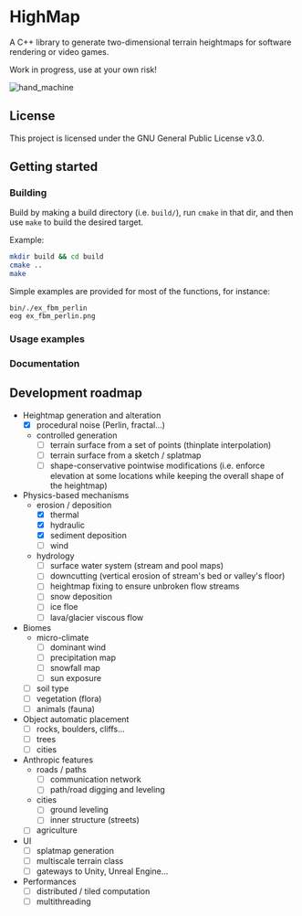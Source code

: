 # HighMap

A C++ library to generate two-dimensional terrain heightmaps for software rendering or video games.

Work in progress, use at your own risk!

![hand_machine](https://github.com/otto-link/HighMap/assets/121820229/6969f3ba-2892-414c-b9d2-6b30847405e3)

## License

This project is licensed under the GNU General Public License v3.0.

## Getting started

### Building

Build by making a build directory (i.e. `build/`), run `cmake` in that dir, and then use `make` to build the desired target.

Example:
``` bash
mkdir build && cd build
cmake ..
make
```

Simple examples are provided for most of the functions, for instance:
```
bin/./ex_fbm_perlin
eog ex_fbm_perlin.png
```

### Usage examples

### Documentation

## Development roadmap

- Heightmap generation and alteration
  - [X] procedural noise (Perlin, fractal...)
  - controlled generation
    - [ ] terrain surface from a set of points (thinplate interpolation)
    - [ ] terrain surface from a sketch / splatmap
    - [ ] shape-conservative pointwise modifications (i.e. enforce elevation at some locations while keeping the overall shape of the heightmap)
- Physics-based mechanisms
  - erosion / deposition
    - [X] thermal
    - [X] hydraulic
    - [X] sediment deposition
    - [ ] wind
  - hydrology
    - [ ] surface water system (stream and pool maps)
    - [ ] downcutting (vertical erosion of stream's bed or valley's floor)
    - [ ] heightmap fixing to ensure unbroken flow streams
    - [ ] snow deposition
    - [ ] ice floe
    - [ ] lava/glacier viscous flow
- Biomes
  - micro-climate
    - [ ] dominant wind
    - [ ] precipitation map
    - [ ] snowfall map
    - [ ] sun exposure
  - [ ] soil type
  - [ ] vegetation (flora)
  - [ ] animals (fauna)
- Object automatic placement
  - [ ] rocks, boulders, cliffs...
  - [ ] trees
  - [ ] cities
- Anthropic features
  - roads / paths
    - [ ] communication network
    - [ ] path/road digging and leveling
  - cities
    - [ ] ground leveling
    - [ ] inner structure (streets)
  - [ ] agriculture
- UI
  - [ ] splatmap generation
  - [ ] multiscale terrain class
  - [ ] gateways to Unity, Unreal Engine...
- Performances
  - [ ] distributed / tiled computation
  - [ ] multithreading
